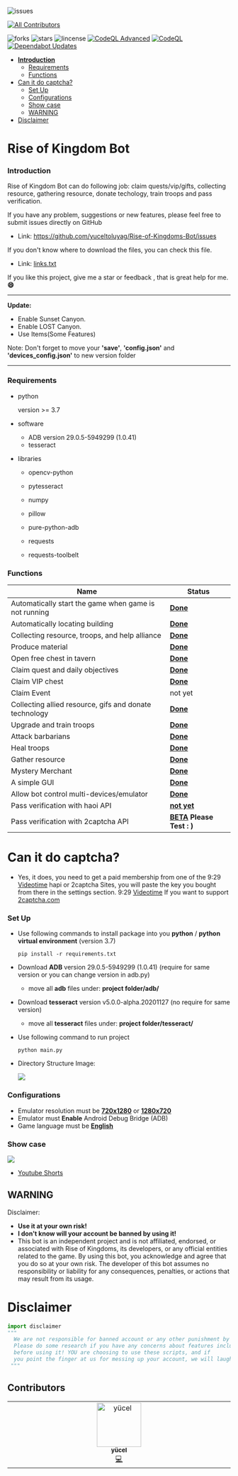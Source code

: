 ![issues](https://img.shields.io/github/issues/yuceltoluyag/Rise-of-Kingdoms-Bot)

<!-- ALL-CONTRIBUTORS-BADGE:START - Do not remove or modify this section -->

[![All Contributors](https://img.shields.io/badge/all_contributors-1-orange.svg?style=flat-square)](#contributors-)

<!-- ALL-CONTRIBUTORS-BADGE:END -->

![forks](https://img.shields.io/github/forks/yuceltoluyag/Rise-of-Kingdoms-Bot)
![stars](https://img.shields.io/github/stars/yuceltoluyag/Rise-of-Kingdoms-Bot)
![lincense](https://img.shields.io/github/license/yuceltoluyag/Rise-of-Kingdoms-Bot)
[![CodeQL Advanced](https://github.com/yuceltoluyag/Rise-of-Kingdoms-Bot/actions/workflows/codeql.yml/badge.svg)](https://github.com/yuceltoluyag/Rise-of-Kingdoms-Bot/actions/workflows/codeql.yml) [![CodeQL](https://github.com/yuceltoluyag/Rise-of-Kingdoms-Bot/actions/workflows/github-code-scanning/codeql/badge.svg)](https://github.com/yuceltoluyag/Rise-of-Kingdoms-Bot/actions/workflows/github-code-scanning/codeql) [![Dependabot Updates](https://github.com/yuceltoluyag/Rise-of-Kingdoms-Bot/actions/workflows/dependabot/dependabot-updates/badge.svg)](https://github.com/yuceltoluyag/Rise-of-Kingdoms-Bot/actions/workflows/dependabot/dependabot-updates)

- [**Introduction**](#rise-of-kingdom-bot)
  - [Requirements](#requirements)
  - [Functions](#functions)
- [Can it do captcha?](#can-it-do-captcha-)
  - [Set Up](#set-up)
  - [Configurations](#configurations)
  - [Show case](#show-case)
  * [WARNING](#warning)
- [Disclaimer](#disclaimer)

# Rise of Kingdom Bot

### **Introduction**

Rise of Kingdom Bot can do following job: claim quests/vip/gifts, collecting resource, gathering resource, donate techology, train troops and pass verification.

If you have any problem, suggestions or new features, please feel free to submit issues directly on GitHub

- Link: https://github.com/yuceltoluyag/Rise-of-Kingdoms-Bot/issues

If you don't know where to download the files, you can check this file.

- Link: [links.txt](https://github.com/yuceltoluyag/Rise-of-Kingdoms-Bot/blob/main/links.txt)

If you like this project, give me a star or feedback , that is great help for me. **:smile:**

---

**Update:**

- Enable Sunset Canyon.
- Enable LOST Canyon.
- Use Items(Some Features)

Note: Don't forget to move your **'save'**, **'config.json'** and **'devices_config.json'** to new version folder

---

### Requirements

- python

  version >= 3.7

- software

  - ADB version 29.0.5-5949299 (1.0.41)
  - tesseract

- libraries

  - opencv-python

  - pytesseract

  - numpy

  - pillow

  - pure-python-adb

  - requests

  - requests-toolbelt

### Functions

| Name                                                   | Status                                                                                                          |
| ------------------------------------------------------ | --------------------------------------------------------------------------------------------------------------- |
| Automatically start the game when game is not running  | **<u>Done</u>**                                                                                                 |
| Automatically locating building                        | **<u>Done</u>**                                                                                                 |
| Collecting resource, troops, and help alliance         | **<u>Done</u>**                                                                                                 |
| Produce material                                       | **<u>Done</u>**                                                                                                 |
| Open free chest in tavern                              | **<u>Done</u>**                                                                                                 |
| Claim quest and daily objectives                       | **<u>Done</u>**                                                                                                 |
| Claim VIP chest                                        | **<u>Done</u>**                                                                                                 |
| Claim Event                                            | not yet                                                                                                         |
| Collecting allied resource, gifs and donate technology | **<u>Done</u>**                                                                                                 |
| Upgrade and train troops                               | <u>**Done**</u>                                                                                                 |
| Attack barbarians                                      | <u>**Done**</u>                                                                                                 |
| Heal troops                                            | <u>**Done**</u>                                                                                                 |
| Gather resource                                        | **<u>Done</u>**                                                                                                 |
| Mystery Merchant                                       | <u>**Done**</u>                                                                                                 |
| A simple GUI                                           | **<u>Done</u>**                                                                                                 |
| Allow bot control multi-devices/emulator               | **<u>Done</u>**                                                                                                 |
| Pass verification with haoi API                        | **<u>not yet</u>**                                                                                              |
| Pass verification with 2captcha API                    | **<u>[BETA](https://github.com/yuceltoluyag/Rise-of-Kingdoms-Bot/releases/tag/0.0.1-Beta)</u> Please Test : )** |

# Can it do captcha?

- Yes, it does, you need to get a paid membership from one of the 9:29 [Videotime](https://github.com/yuceltoluyag/Rise-of-Kingdoms-Bot#show-case) hapi or 2captcha Sites, you will paste the key you bought from there in the settings section. 9:29 [Videotime](https://github.com/yuceltoluyag/Rise-of-Kingdoms-Bot#show-case) If you want to support [2captcha.com](https://2captcha.com?from=11847506)

### Set Up

- Use following commands to install package into you **python** / **python virtual environment** (version 3.7)

  ```
  pip install -r requirements.txt

  ```

- Download **ADB** version 29.0.5-5949299 (1.0.41) (require for same version or you can change version in adb.py)

  - move all **adb** files under: **project folder/adb/**

- Download **tesseract** version v5.0.0-alpha.20201127 (no require for same version)

  - move all **tesseract** files under: **project folder/tesseract/**

- Use following command to run project

  ```
  python main.py
  ```

- Directory Structure Image:

  ![](https://github.com/yuceltoluyag/Rise-of-Kingdoms-Bot/blob/main/docs/structure.png?raw=true)

### Configurations

- Emulator resolution must be <u>**720x1280**</u> or <u>**1280x720**</u>
- Emulator must **Enable** Android Debug Bridge (ADB)
- Game language must be <u>**English**</u>

### Show case

[![](https://markdown-videos.deta.dev/youtube/6IObh_HJvrk)](https://youtu.be/6IObh_HJvrk)

- [Youtube Shorts](https://www.youtube.com/@yuceltoluyag/shorts)

## WARNING

Disclaimer:

- **Use it at your own risk!**
- **I don't know will your account be banned by using it!**
- This bot is an independent project and is not affiliated, endorsed, or associated with Rise of Kingdoms, its developers, or any official entities related to the game. By using this bot, you acknowledge and agree that you do so at your own risk. The developer of this bot assumes no responsibility or liability for any consequences, penalties, or actions that may result from its usage.

# Disclaimer

```python
import disclaimer
"""
  We are not responsible for banned account or any other punishment by this game's GM.
  Please do some research if you have any concerns about features included in this repo
  before using it! YOU are choosing to use these scripts, and if
  you point the finger at us for messing up your account, we will laugh at you.
 """
```

## Contributors

<!-- ALL-CONTRIBUTORS-LIST:START - Do not remove or modify this section -->
<!-- prettier-ignore-start -->
<!-- markdownlint-disable -->
<table>
  <tbody>
    <tr>
      <td align="center" valign="top" width="14.28%"><a href="https://yuceltoluyag.github.io/"><img src="https://avatars.githubusercontent.com/u/16064131?v=4?s=100" width="100px;" alt="yücel"/><br /><sub><b>yücel</b></sub></a><br /><a href="https://github.com/yuceltoluyag/Rise-of-Kingdoms-Bot/commits?author=yuceltoluyag" title="Code">💻</a></td>
    </tr>
  </tbody>
</table>

<!-- markdownlint-restore -->
<!-- prettier-ignore-end -->

<!-- ALL-CONTRIBUTORS-LIST:END -->
<!-- prettier-ignore-start -->
<!-- markdownlint-disable -->

<!-- markdownlint-restore -->
<!-- prettier-ignore-end -->

<!-- ALL-CONTRIBUTORS-LIST:END -->
